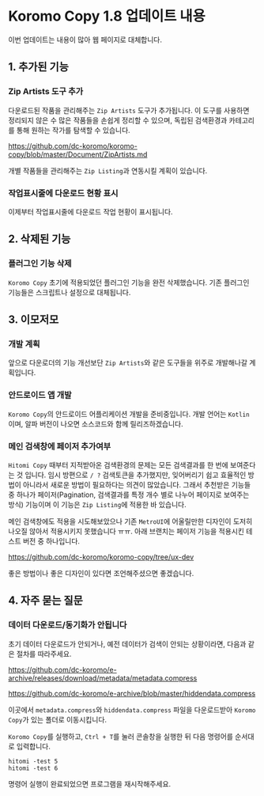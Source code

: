 # Koromo Copy 1.8 업데이트 내용

이번 업데이트는 내용이 많아 웹 페이지로 대체합니다.

## 1. 추가된 기능

### Zip Artists 도구 추가

다운로드된 작품을 관리해주는 `Zip Artists` 도구가 추가됩니다.
이 도구를 사용하면 정리되지 않은 수 많은 작품들을 손쉽게 정리할 수 있으며,
독립된 검색환경과 카테고리를 통해 원하는 작가를 탐색할 수 있습니다.

https://github.com/dc-koromo/koromo-copy/blob/master/Document/ZipArtists.md

개별 작품들을 관리해주는 `Zip Listing`과 연동시킬 계획이 있습니다.

### 작업표시줄에 다운로드 현황 표시

이제부터 작업표시줄에 다운로드 작업 현황이 표시됩니다.

## 2. 삭제된 기능

### 플러그인 기능 삭제

`Koromo Copy` 초기에 적용되었던 플러그인 기능을 완전 삭제했습니다.
기존 플러그인 기능들은 스크립트나 설정으로 대체됩니다.

## 3. 이모저모

### 개발 계획

앞으로 다운로더의 기능 개선보단 `Zip Artists`와 같은 도구들을 위주로 개발해나갈 계획입니다.

### 안드로이드 앱 개발

`Koromo Copy`의 안드로이드 어플리케이션 개발을 준비중입니다.
개발 언어는 `Kotlin` 이며, 알파 버전이 나오면 소스코드와 함께 릴리즈하겠습니다.

### 메인 검색창에 페이저 추가여부

`Hitomi Copy` 때부터 지적받아온 검색환경의 문제는 모든 검색결과를 한 번에 보여준다는 것 입니다.
임시 방편으로 `/ ?` 검색토큰을 추가했지만, 잊어버리기 쉽고 효율적인 방법이 아니라서 새로운 방법이 필요하다는 의견이 많았습니다. 그래서 추천받은 기능들 중 하나가 페이저(Pagination, 검색결과를 특정 개수 별로 나누어 페이지로 보여주는 방식) 기능이며 이 기능은 `Zip Listing`에 적용한 바 있습니다.

메인 검색창에도 적용을 시도해보았으나 기존 `MetroUI`에 어울릴만한 디자인이 도저히 나오질 않아서 적용시키지 못했습니다 ㅠㅠ. 아래 브랜치는 페이저 기능을 적용시킨 테스트 버전 중 하나입니다.

https://github.com/dc-koromo/koromo-copy/tree/ux-dev

좋은 방법이나 좋은 디자인이 있다면 조언해주셨으면 좋겠습니다.

## 4. 자주 묻는 질문

### 데이터 다운로드/동기화가 안됩니다

초기 데이터 다운로드가 안되거나, 예전 데이터가 검색이 안되는 상황이라면, 다음과 같은 절차를 따라주세요.

https://github.com/dc-koromo/e-archive/releases/download/metadata/metadata.compress

https://github.com/dc-koromo/e-archive/blob/master/hiddendata.compress

이곳에서 `metadata.compress`와 `hiddendata.compress` 파일을 다운로드받아 `Koromo Copy`가 있는 폴더로 이동시킵니다.

`Koromo Copy`를 실행하고, `Ctrl + T`를 눌러 콘솔창을 실행한 뒤 다음 명령어를 순서대로 입력합니다.

```
hitomi -test 5
hitomi -test 6
```

명령어 실행이 완료되었으면 프로그램을 재시작해주세요.
